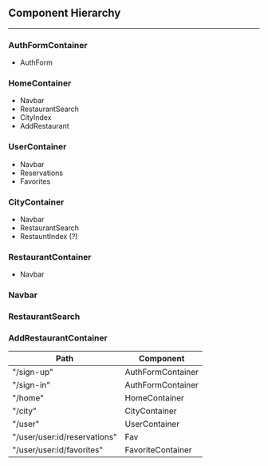 ##  Component Hierarchy
------------------------
### AuthFormContainer
- AuthForm

### HomeContainer
- Navbar
- RestaurantSearch
- CityIndex
- AddRestaurant

### UserContainer
- Navbar
- Reservations
- Favorites

### CityContainer
- Navbar
- RestaurantSearch
- RestauntIndex (?)

### RestaurantContainer
- Navbar



### Navbar

### RestaurantSearch

### AddRestaurantContainer

Path | Component
--- | ---
"/sign-up" | AuthFormContainer
"/sign-in" | AuthFormContainer
"/home" | HomeContainer
"/city" | CityContainer
"/user" | UserContainer
"/user/user:id/reservations" | Fav
"/user/user:id/favorites" | FavoriteContainer
